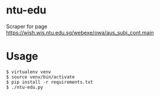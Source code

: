 ntu-edu
=======

Scraper for page https://wish.wis.ntu.edu.sg/webexe/owa/aus_subj_cont.main

Usage
=====
```
$ virtualenv venv
$ source venv/bin/activate
$ pip install -r requirements.txt
$ ./ntu-edu.py
```
